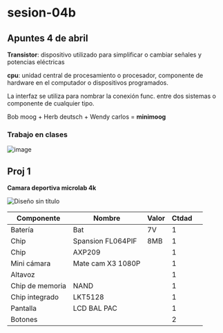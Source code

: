 # sesion-04b

## Apuntes 4 de abril

**Transistor**: dispositivo utilizado para simplificar o cambiar señales y potencias eléctricas

**cpu**: unidad central de procesamiento o procesador, componente de hardware en el computador o dispositivos programados.

La interfaz se utiliza para nombrar la conexión func. entre dos sistemas o componente de cualquier tipo.

Bob moog + Herb deutsch + Wendy carlos = **minimoog**

### Trabajo en clases

![image](https://github.com/user-attachments/assets/f7672a0b-d813-4af5-b7ca-83d501c2de5c)

## Proj 1

**Camara deportiva microlab 4k**

![Diseño sin título](https://github.com/user-attachments/assets/44f3bcb9-4236-4cd8-807a-257753b0bee7)

| Componente           | Nombre            | Valor | Ctdad |   |
|----------------------|-------------------|-------|-------|---|
| Batería              | Bat               | 7V    | 1     |   |
| Chip                 | Spansion FL064PIF | 8MB   | 1     |   |
| Chip                 | AXP209            |       | 1     |   |
| Mini cámara          | Mate cam X3 1080P |       | 1     |   |
| Altavoz              |                   |       | 1     |   |
| Chip de memoria      | NAND              |       | 1     |   |
| Chip integrado       | LKT5128           |       | 1     |   |
| Pantalla             | LCD BAL PAC       |       | 1     |   |
| Botones              |                   |       | 2     |   |
